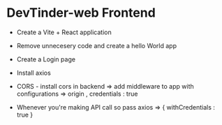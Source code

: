 # DevTinder-web Frontend

- Create a Vite + React application
- Remove unnecesery code and create a hello World app




- Create a Login page
- Install axios
- CORS - install cors in backend => add middleware to app with configurations => origin , credentials : true
- Whenever you're making API call so pass axios => { withCredentials : true }

